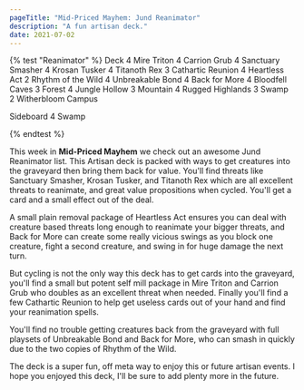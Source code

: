 ```yaml
---
pageTitle: "Mid-Priced Mayhem: Jund Reanimator"
description: "A fun artisan deck."
date: 2021-07-02
---
```




{% test "Reanimator" %}
Deck
4 Mire Triton
4 Carrion Grub
4 Sanctuary Smasher
4 Krosan Tusker
4 Titanoth Rex
3 Cathartic Reunion
4 Heartless Act
2 Rhythm of the Wild
4 Unbreakable Bond
4 Back for More
4 Bloodfell Caves
3 Forest
4 Jungle Hollow
3 Mountain
4 Rugged Highlands
3 Swamp
2 Witherbloom Campus

Sideboard
4 Swamp

{% endtest %}

This week in **Mid-Priced Mayhem** we check out an awesome Jund Reanimator list. This Artisan deck is packed with ways to get creatures into the graveyard then bring them back for value. You'll find threats like <auto-card>Sanctuary Smasher</auto-card>, <auto-card> Krosan Tusker</auto-card>, and <auto-card>Titanoth Rex</auto-card> which are all excellent threats to reanimate, and great value propositions when cycled. You'll get a card and a small effect out of the deal. 

A small plain removal package of <auto-card>Heartless Act</auto-card> ensures you can deal with creature based threats long enough to reanimate your bigger threats, and <auto-card>Back for More</auto-card> can create some really vicious swings as you block one creature, fight a second creature, and swing in for huge damage the next turn. 

But cycling is not the only way this deck has to get cards into the graveyard, you'll find a small but potent self mill package in <auto-card>Mire Triton</auto-card> and <auto-card>Carrion Grub</auto-card> who doubles as an excellent threat when needed. Finally you'll find a few <auto-card>Cathartic Reunion</auto-card> to help get useless cards out of your hand and find your reanimation spells. 

You'll find no trouble getting creatures back from the graveyard with full playsets of <auto-card>Unbreakable Bond</auto-card> and <auto-card>Back for More</auto-card>, who can smash in quickly due to the two copies of <auto-card>Rhythm of the Wild</auto-card>.

The deck is a super fun, off meta way to enjoy this or future artisan events. I hope you enjoyed this deck, I'll be sure to add plenty more in the future. 